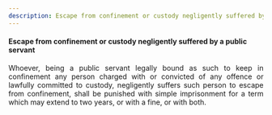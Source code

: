 ```yaml
---
description: Escape from confinement or custody negligently suffered by a public servant
---
```


#### Escape from confinement or custody negligently suffered by a public servant
<div style="text-align: justify">

Whoever, being a public servant legally bound as such to keep in confinement any person charged with or convicted of any offence or lawfully committed to custody, negligently suffers such person to escape from confinement, shall be punished with simple imprisonment for a term which may extend to two years, or with a fine, or with both.

</div>
